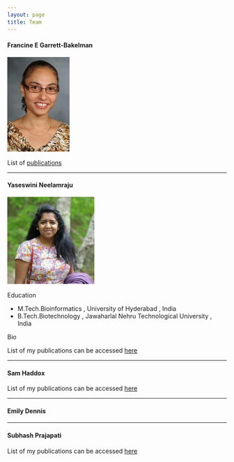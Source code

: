 ```yaml
---
layout: page
title: Team
---
```


#### Francine E Garrett-Bakelman
![Fran](./images/FGB.png "Francine")


List of [publications][FGB_pubmed]

----

#### Yaseswini Neelamraju

![Yaseswini](./_images/YN.jpg "Yaseswini")

Education

- M.Tech.Bioinformatics , University of Hyderabad , India
- B.Tech.Biotechnology , Jawaharlal Nehru Technological University , India

Bio

List of my publications can be accessed [here][YN_pubmed]

----

#### Sam Haddox


List of my publications can be accessed [here][SH_pubmed]

----

#### Emily Dennis

----

#### Subhash Prajapati

List of my publications can be accessed [here][SP_pubmed]


<!-- Pubmed Links in alphabetical order -->
[FGB_pubmed]: https://www.ncbi.nlm.nih.gov/pubmed/?term=garrett-bakelman%2C+francine
[SH_pubmed]: https://www.ncbi.nlm.nih.gov/pubmed/?term=haddox%2C+sam
[SP_pubmed]: https://www.ncbi.nlm.nih.gov/pubmed/?term=prajapati%2C+subhash
[YN_pubmed]: https://www.ncbi.nlm.nih.gov/pubmed/?term=neelamraju%2C+yaseswini



